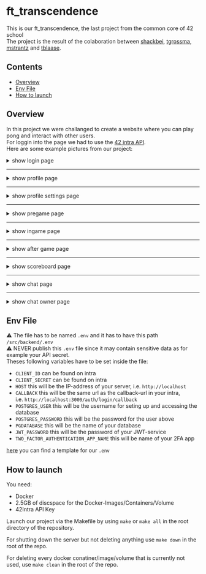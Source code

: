 # ft_transcendence

This is our ft_transcendence, the last project from the common core of 42 school<br>
The project is the result of the colaboration between [shackbei](https://github.com/shackbei), [tgrossma](https://github.com/tobbel42), [mstrantz](https://github.com/imexz) and [tblaase](https://github.com/tblaase).


## Contents
- [Overview](#overview)
- [Env File](#env-file)
- [How to launch](#how-to-launch)


## Overview
In this project we were challanged to create a website where you can play pong and interact with other users.<br>
For loggin into the page we had to use the [42 intra API](https://api.intra.42.fr/apidoc).<br>
Here are some example pictures from our project:

<details>
  <summary>show login page</summary>

  ![login](/readme_additions/login.png)<br>
</details>

---

<details>
  <summary>show profile page</summary>

  ![profile](/readme_additions/profile.png)
</details>

---

<details>
  <summary>show profile settings page</summary>

![settings](/readme_additions/settings.png)
</details>

---

<details>
  <summary>show pregame page</summary>

![pregame](/readme_additions/pre_game.png)
</details>

---

<details>
  <summary>show ingame page</summary>

![ingame](/readme_additions/in_game.png)
</details>

---

<details>
  <summary>show after game page</summary>

![ingame](/readme_additions/after_game.png)
</details>

---

<details>
  <summary>show scoreboard page</summary>

![scoreboard](/readme_additions/scoreboard.png)
</details>

---

<details>
  <summary>show chat page</summary>

![chat](/readme_additions/chat.png)
</details>

---

<details>
  <summary>show chat owner page</summary>

![chat_admin](/readme_additions/chat_owner.png)
</details>


## Env File
⚠️ The file has to be named `.env` and it has to have this path `/src/backend/.env`<br>
⚠️ NEVER publish this `.env` file since it may contain sensitive data as for example your API secret.<br>
Theses following variables have to be set inside the file:<br>
- `CLIENT_ID` can be found on intra
- `CLIENT_SECRET` can be found on intra
- `HOST` this will be the IP-address of your server, i.e. `http://localhost`
- `CALLBACK` this will be the same url as the callback-url in your intra,<br>
    i.e. `http://localhost:3000/auth/login/callback`
- `POSTGRES_USER` this will be the username for seting up and accessing the database
- `POSTGRES_PASSWORD` this will be the password for the user above
- `PGDATABASE` this will be the name of your database
- `JWT_PASSWORD` this will be the password of your JWT-service
- `TWO_FACTOR_AUTHENTICATION_APP_NAME` this will be name of your 2FA app


[here](/src/backend/env_example.txt) you can find a template for our `.env`<br>

## How to launch
You need:
- Docker
- 2.5GB of discspace for the Docker-Images/Containers/Volume
- 42Intra API Key


Launch our project via the Makefile by using ```make``` or ```make all``` in the root directory of the repository.


For shutting down the server but not deleting anything use ```make down``` in the root of the repo.


For deleting every docker conatiner/image/volume that is currently not used, use ```make clean``` in the root of the repo.
